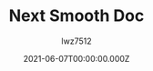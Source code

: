 ---
title: Next Smooth Doc
github: https://github.com/lwz7512/next-smooth-doc
demo: https://next-smooth-doc.vercel.app/
author: lwz7512
date: 2021-06-07T00:00:00.000Z
ssg:
  - Next
cms:
  - Markdown
category:
  - Documentation
description: smooth-doc in Nextjs implementation
draft: true
publish_date: '2021-06-05T00:36:07Z'
update_date: '2021-10-08T13:12:35Z'
github_star: 30
github_fork: 21
---